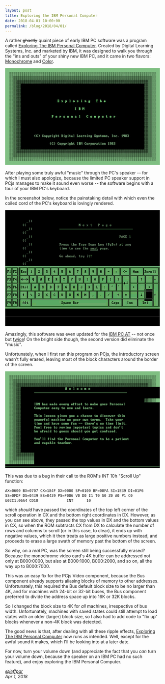 ```yaml
---
layout: post
title: Exploring the IBM Personal Computer
date: 2018-04-01 10:00:00
permalink: /blog/2018/04/01/
---
```


A rather ~~ghastly~~ quaint piece of early IBM PC software was a program called
[Exploring The IBM Personal Computer](/disks/pcx86/apps/ibm/exploring/).  Created by Digital Learning Systems, Inc.
and marketed by IBM, it was designed to walk you through the "ins and outs" of your shiny new IBM PC, and it came in
two flavors: [Monochrome](/disks/pcx86/apps/ibm/exploring/5150/mda/) and [Color](/disks/pcx86/apps/ibm/exploring/5150/cga/).

![Exploring the IBM PC (Intro](/blog/images/exploring-the-ibm-pc-intro.jpg)

After playing some truly awful "music" through the PC's speaker -- for which I must also apologize, because the limited
PC speaker support in PCjs manages to make it sound even worse -- the software begins with a tour of your IBM PC's
keyboard.

In the screenshot below, notice the painstaking detail with which even the coiled cord of the PC's keyboard is lovingly
rendered.

![Exploring the IBM PC (Keyboard)](/blog/images/exploring-the-ibm-pc-keyboard.gif)

Amazingly, this software was even updated for the [IBM PC AT](/disks/pcx86/apps/ibm/exploring/5170/) -- not once but
[twice](/disks/pcx86/apps/ibm/exploring/5170/2.00/)!  On the bright side though, the second version did eliminate the "music".

Unfortunately, when I first ran this program on PCjs, the introductory screen wasn't fully erased, leaving most of
the block characters around the border of the screen.

![Exploring the IBM PC (Bug)](/blog/images/exploring-the-ibm-pc-intro-bug.png)

This was due to a bug in their call to the ROM's INT 10h "Scroll Up" function:

    AX=0600 BX=0707 CX=184F DX=0000 SP=0100 BP=00FA SI=1E39 DI=01F6 
    SS=0FDF DS=0439 ES=0439 PS=F006 V0 D0 I1 T0 S0 Z0 A0 P1 C0 
    &02C1:06A4 CD10             INT      10

which *should* have passed the coordinates of the top left corner of the scroll operation in CX and the bottom right
coordinates in DX.  However, as you can see above, they passed the top values in DX and the bottom values in CX, so when
the ROM subtracts CX from DX to calculate the number of rows and columns to scroll (or in this case, to clear), it ends up
with negative values, which it then treats as large positive numbers instead, and proceeds to erase a large swath of memory
past the bottom of the screen.

So why, on a *real* PC, was the screen still being successfully erased?  Because the monochrome video card's 4K buffer
can be addressed not only at B000:0000, but also at B000:1000, B000:2000, and so on, all the way up to B000:7000.

This was an easy fix for the PCjs Video component, because the Bus component already supports aliasing blocks of memory
to other addresses.  Unfortunately, this required the Bus default block size to be no larger than 4K, and for machines
with 24-bit or 32-bit buses, the Bus component preferred to divide the address space up into 16K or 32K blocks.

So I changed the block size to 4K for *all* machines, irrespective of bus width.  Unfortunately, machines with saved states
could still attempt to load states with an older (larger) block size, so I also had to add code to "fix up" blocks whenever
a non-4K block was detected.

The good news is that, after dealing with all these ripple effects, [Exploring The IBM Personal Computer](/disks/pcx86/apps/ibm/exploring/)
now runs as intended.  Well, except for the awful sound it makes, which I'll be looking into at a later date.

For now, turn your volume down (and appreciate the fact that you *can* turn your volume down, because the speaker on
an IBM PC had no such feature), and enjoy exploring the IBM Personal Computer.

*[@jeffpar](http://twitter.com/jeffpar)*  
*Apr 1, 2018*
